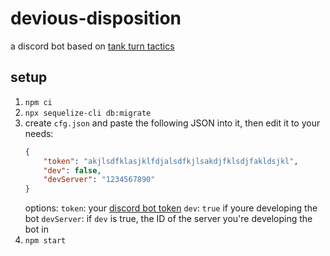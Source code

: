 # devious-disposition
a discord bot based on [tank turn tactics](https://gdcvault.com/play/1017744)

## setup
1. `npm ci`
2. `npx sequelize-cli db:migrate`
3. create `cfg.json` and paste the following JSON into it, then edit it to your needs:
    ```json
    {
        "token": "akjlsdfklasjklfdjalsdfkjlsakdjfklsdjfakldsjkl",
        "dev": false,
        "devServer": "1234567890"
    }
    ```
    options:
        `token`: your [discord bot token](https://discord.com/developers/applications)
        `dev`: `true` if youre developing the bot
        `devServer`: if `dev` is true, the ID of the server you're developing the bot in
4. `npm start`